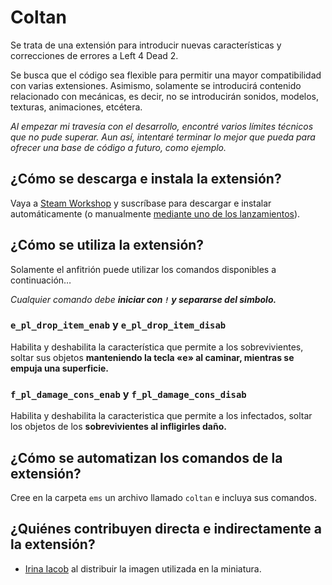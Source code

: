 # Coltan

Se trata de una extensión para introducir nuevas características y correcciones de errores a Left 4 Dead 2.

Se busca que el código sea flexible para permitir una mayor compatibilidad con varias extensiones. Asimismo, solamente se introducirá contenido relacionado con mecánicas, es decir, no se introducirán sonidos, modelos, texturas, animaciones, etcétera.

_Al empezar mi travesía con el desarrollo, encontré varios límites técnicos que no pude superar. Aun así, intentaré terminar lo mejor que pueda para ofrecer una base de código a futuro, como ejemplo._

## ¿Cómo se descarga e instala la extensión?

Vaya a [Steam Workshop](https://steamcommunity.com/sharedfiles/filedetails/?id=3485586174) y suscríbase para descargar e instalar automáticamente (o manualmente [mediante uno de los lanzamientos](https://github.com/ish8t/coltan/releases)).

## ¿Cómo se utiliza la extensión?

Solamente el anfitrión puede utilizar los comandos disponibles a continuación…

_Cualquier comando debe **iniciar con `!` y separarse del simbolo.**_

### `e_pl_drop_item_enab` y `e_pl_drop_item_disab`

Habilita y deshabilita la característica que permite a los sobrevivientes, soltar sus objetos **manteniendo la tecla «e» al caminar, mientras se empuja una superficie.**

### `f_pl_damage_cons_enab` y `f_pl_damage_cons_disab`

Habilita y deshabilita la caracteristica que permite a los infectados, soltar los objetos de los **sobrevivientes al infligirles daño.**

## ¿Cómo se automatizan los comandos de la extensión?

Cree en la carpeta `ems` un archivo llamado `coltan` e incluya sus comandos.

## ¿Quiénes contribuyen directa e indirectamente a la extensión?

* [Irina Iacob](https://unsplash.com/es/@kalineri) al distribuir la imagen utilizada en la miniatura.
